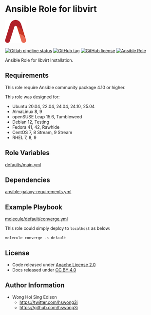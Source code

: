 # Ansible Role for libvirt

<a href="https://alvistack.com" title="AlviStack" target="_blank"><img src="/alvistack.svg" height="75" alt="AlviStack"></a>

[![Gitlab pipeline status](https://img.shields.io/gitlab/pipeline/alvistack/ansible-role-libvirt/master)](https://gitlab.com/alvistack/ansible-role-libvirt/-/pipelines)
[![GitHub tag](https://img.shields.io/github/tag/alvistack/ansible-role-libvirt.svg)](https://github.com/alvistack/ansible-role-libvirt/tags)
[![GitHub license](https://img.shields.io/github/license/alvistack/ansible-role-libvirt.svg)](https://github.com/alvistack/ansible-role-libvirt/blob/master/LICENSE)
[![Ansible Role](https://img.shields.io/badge/galaxy-alvistack.libvirt-blue.svg)](https://galaxy.ansible.com/alvistack/libvirt)

Ansible Role for libvirt Installation.

## Requirements

This role require Ansible community package 4.10 or higher.

This role was designed for:

- Ubuntu 20.04, 22.04, 24.04, 24.10, 25.04
- AlmaLinux 8, 9
- openSUSE Leap 15.6, Tumbleweed
- Debian 12, Testing
- Fedora 41, 42, Rawhide
- CentOS 7, 8 Stream, 9 Stream
- RHEL 7, 8, 9

## Role Variables

[defaults/main.yml](defaults/main.yml)

## Dependencies

[ansible-galaxy-requirements.yml](ansible-galaxy-requirements.yml)

## Example Playbook

[molecule/default/converge.yml](molecule/default/converge.yml)

This role could simply deploy to `localhost` as below:

    molecule converge -s default

## License

- Code released under [Apache License 2.0](LICENSE)
- Docs released under [CC BY 4.0](http://creativecommons.org/licenses/by/4.0/)

## Author Information

- Wong Hoi Sing Edison
  - <https://twitter.com/hswong3i>
  - <https://github.com/hswong3i>
